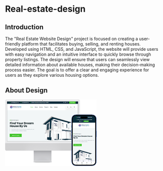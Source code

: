 # Real-estate-design

<h2>Introduction</h2>
<p>The "Real Estate Website Design" project is focused on creating a user-friendly platform that facilitates buying, selling, and renting houses. Developed using HTML, CSS, and JavaScript, the website will provide users with easy navigation and an intuitive interface to quickly browse through property listings. The design will ensure that users can seamlessly view detailed information about available houses, making their decision-making process easier. The goal is to offer a clear and engaging experience for users as they explore various housing options.</p>

<h2>About Design</h2>
<img src="phone and desktop.png" width=300px>

